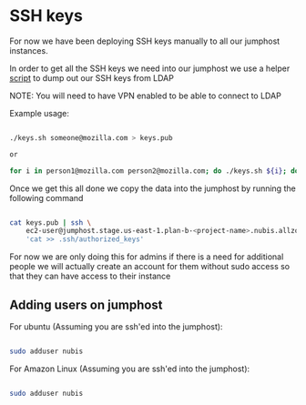 # SSH keys

For now we have been deploying SSH keys manually to all our jumphost instances.

In order to get all the SSH keys we need into our jumphost we use a helper [script](https://github.com/Nubisproject/nubis-junkheap/blob/master/keys.sh)
to dump out our SSH keys from LDAP

NOTE: You will need to have VPN enabled to be able to connect to LDAP

Example usage:

```bash

./keys.sh someone@mozilla.com > keys.pub

or

for i in person1@mozilla.com person2@mozilla.com; do ./keys.sh ${i}; done > keys.pub

```

Once we get this all done we copy the data into the jumphost by running the
following command

```bash

cat keys.pub | ssh \
    ec2-user@jumphost.stage.us-east-1.plan-b-<project-name>.nubis.allzom.org \
    'cat >> .ssh/authorized_keys'

```

For now we are only doing this for admins if there is a need for additional
people we will actually create an account for them without sudo access so that
they can have access to their instance

## Adding users on jumphost

For ubuntu (Assuming you are ssh'ed into the jumphost):

```bash

sudo adduser nubis

```

For Amazon Linux (Assuming you are ssh'ed into the jumphost):

```bash

sudo adduser nubis

```
